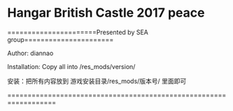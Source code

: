 # Hangar British Castle 2017 peace
======================Presented by SEA group======================

Author: diannao

Installation: 
Copy all into /res_mods/version/


安装：把所有内容放到
游戏安装目录/res_mods/版本号/ 
里面即可

==================================================================